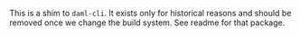 This is a shim to `daml-cli`. It exists only
for historical reasons and should be removed once
we change the build system. See readme for that
package.
